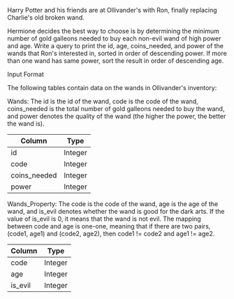 Harry Potter and his friends are at Ollivander's with Ron, finally replacing Charlie's old broken wand.

Hermione decides the best way to choose is by determining the minimum number of gold galleons needed to buy each non-evil wand of high power and age. Write a query to print the id, age, coins_needed, and power of the wands that Ron's interested in, sorted in order of descending power. If more than one wand has same power, sort the result in order of descending age.

Input Format

The following tables contain data on the wands in Ollivander's inventory:

Wands: The id is the id of the wand, code is the code of the wand, coins_needed is the total number of gold galleons needed to buy the wand, and power denotes the quality of the wand (the higher the power, the better the wand is). 

| Column       | Type           |
| ------------- |:-------------:|
| id      | Integer |
| code      | Integer      | 
| coins_needed | Integer      |
| power | Integer      |

Wands_Property: The code is the code of the wand, age is the age of the wand, and is_evil denotes whether the wand is good for the dark arts. If the value of is_evil is 0, it means that the wand is not evil. The mapping between code and age is one-one, meaning that if there are two pairs,(code1, age1)  and (code2, age2), 
then code1 != code2  and age1 != age2.

| Column       | Type           |
| ------------- |:-------------:|
| code      | Integer |
| age      | Integer      | 
| is_evil | Integer      |

